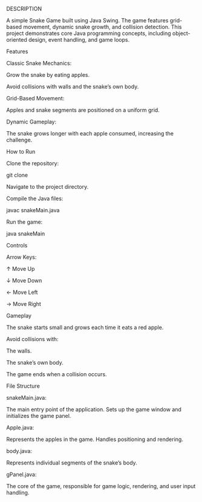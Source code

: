 DESCRIPTION

A simple Snake Game built using Java Swing. The game features grid-based movement, dynamic snake growth, and collision detection. This project demonstrates core Java programming concepts, including object-oriented design, event handling, and game loops.

Features

Classic Snake Mechanics:

Grow the snake by eating apples.

Avoid collisions with walls and the snake’s own body.

Grid-Based Movement:

Apples and snake segments are positioned on a uniform grid.

Dynamic Gameplay:

The snake grows longer with each apple consumed, increasing the challenge.

How to Run

Clone the repository:

git clone <repository-url>

Navigate to the project directory.

Compile the Java files:

javac snakeMain.java

Run the game:

java snakeMain

Controls

Arrow Keys:

↑ Move Up

↓ Move Down

← Move Left

→ Move Right

Gameplay

The snake starts small and grows each time it eats a red apple.

Avoid collisions with:

The walls.

The snake’s own body.

The game ends when a collision occurs.

File Structure

snakeMain.java:

The main entry point of the application. Sets up the game window and initializes the game panel.

Apple.java:

Represents the apples in the game. Handles positioning and rendering.

body.java:

Represents individual segments of the snake’s body.

gPanel.java:

The core of the game, responsible for game logic, rendering, and user input handling.
